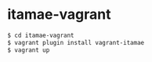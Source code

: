 # itamae-vagrant

```sh
$ cd itamae-vagrant
$ vagrant plugin install vagrant-itamae
$ vagrant up
```
